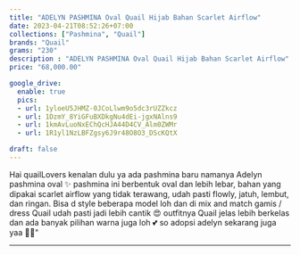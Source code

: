 ```yaml
---
title: "ADELYN PASHMINA Oval Quail Hijab Bahan Scarlet Airflow"
date: 2023-04-21T08:52:26+07:00
collections: ["Pashmina", "Quail"]
brands: "Quail"
grams: "230"
description : "ADELYN PASHMINA Oval Quail Hijab Bahan Scarlet Airflow"
price: "68,000.00"

google_drive:
  enable: true
  pics:
  - url: 1yloeU5JHMZ-0JCoLlwm9o5dc3rUZZkcz
  - url: 1DzmY_8YiGFuBXDkgNu4dEi-jgxNAlns9
  - url: 1kmAvLuoNxEChQcHJA44D4CV_Alm0ZWMr
  - url: 1R1yl1NzLBFZgsy6J9r48O8O3_DScKQtX

draft: false
---
```


Hai quailLovers kenalan dulu ya ada pashmina baru namanya Adelyn pashmina oval ✨ pashmina ini berbentuk oval dan lebih lebar, bahan yang dipakai scarlet airflow yang tidak terawang, udah pasti flowly, jatuh, lembut, dan ringan. Bisa d style beberapa model loh dan di mix and match gamis / dress Quail udah pasti jadi lebih cantik 😍 outfitnya Quail jelas lebih berkelas dan ada banyak pilihan warna juga loh 💕 so adopsi adelyn sekarang juga yaa 🫶🏻"

---    
  
